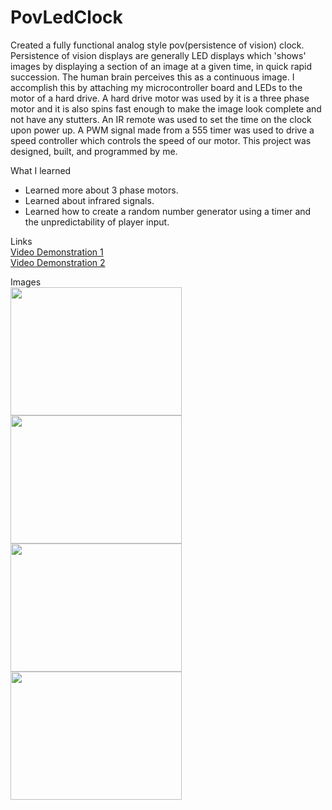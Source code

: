 # PovLedClock
Created a fully functional analog style pov(persistence of vision) clock. Persistence of vision displays are generally LED displays which 'shows' images by displaying a section of an image at a given time, in quick rapid succession. The human brain perceives this as a continuous image. I accomplish this by attaching my microcontroller board and LEDs to the motor of a hard drive. A hard drive motor was used by it is a three phase motor and it is also spins fast enough to make the image look complete and not have any stutters. An IR remote was used to set the time on the clock upon power up. A PWM signal made from a 555 timer was used to drive a speed controller which controls the speed of our motor. This project was designed, built, and programmed by me.

What I learned
* Learned more about 3 phase motors.
* Learned about infrared signals.
* Learned how to create a random number generator using a timer and the unpredictability of player input. 

Links  
[Video Demonstration 1](https://www.dropbox.com/s/3vhhq8mxhshum98/PovLedClock1.MOV?dl=0)  
[Video Demonstration 2](https://www.dropbox.com/s/ysak807ao08689e/PovLedClock2.mp4?dl=0)

Images  
<img src = "Images/image1.jpg" width = "274" height = "205">
<img src = "Images/image2.jpg" width = "274" height = "205">
<img src = "Images/image3.jpg" width = "274" height = "205">
<img src = "Images/image4.jpg" width = "274" height = "205">
